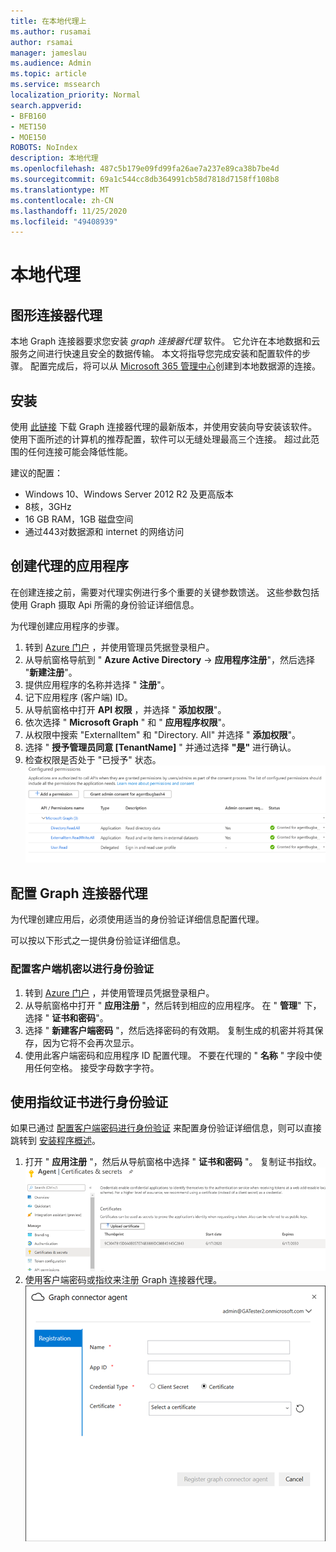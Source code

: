 ```yaml
---
title: 在本地代理上
ms.author: rusamai
author: rsamai
manager: jameslau
ms.audience: Admin
ms.topic: article
ms.service: mssearch
localization_priority: Normal
search.appverid:
- BFB160
- MET150
- MOE150
ROBOTS: NoIndex
description: 本地代理
ms.openlocfilehash: 487c5b179e09fd99fa26ae7a237e89ca38b7be4d
ms.sourcegitcommit: 69a1c544cc8db364991cb58d7818d7158ff108b8
ms.translationtype: MT
ms.contentlocale: zh-CN
ms.lasthandoff: 11/25/2020
ms.locfileid: "49408939"
---
```

# <a name="on-prem-agent"></a>本地代理

## <a name="graph-connector-agent"></a>图形连接器代理

本地 Graph 连接器要求您安装 *graph 连接器代理* 软件。 它允许在本地数据和云服务之间进行快速且安全的数据传输。 本文将指导您完成安装和配置软件的步骤。 配置完成后，将可以从 [Microsoft 365 管理中心](https://admin.microsoft.com)创建到本地数据源的连接。

## <a name="installation"></a>安装

使用 [此链接](https://download.microsoft.com/download/d/d/e/dde18236-9c67-437d-a864-894a0a888ef2/AgentPackage.msi) 下载 Graph 连接器代理的最新版本，并使用安装向导安装该软件。 使用下面所述的计算机的推荐配置，软件可以无缝处理最高三个连接。 超过此范围的任何连接可能会降低性能。

建议的配置：

* Windows 10、Windows Server 2012 R2 及更高版本
* 8核，3GHz
* 16 GB RAM，1GB 磁盘空间
* 通过443对数据源和 internet 的网络访问

## <a name="creating-app-for-the-agent"></a>创建代理的应用程序  

在创建连接之前，需要对代理实例进行多个重要的关键参数馈送。 这些参数包括使用 Graph 摄取 Api 所需的身份验证详细信息。  

为代理创建应用程序的步骤。

1. 转到 [Azure 门户](https://portal.azure.com) ，并使用管理员凭据登录租户。
2. 从导航窗格导航到 " **Azure Active Directory**  ->  **应用程序注册**"，然后选择 "**新建注册**"。
3. 提供应用程序的名称并选择 " **注册**"。
4. 记下应用程序 (客户端) ID。
5. 从导航窗格中打开 **API 权限** ，并选择 " **添加权限**"。
6. 依次选择 " **Microsoft Graph** " 和 " **应用程序权限**"。
7. 从权限中搜索 "ExternalItem" 和 "Directory. All" 并选择 " **添加权限**"。
8. 选择 " **授予管理员同意 [TenantName]** " 并通过选择 **"是"** 进行确认。
9. 检查权限是否处于 "已授予" 状态。
     ![权限显示为 "在右侧绿色中授予" 列。](media/onprem-agent/granted-state.png)

## <a name="configuring-graph-connector-agent"></a>配置 Graph 连接器代理

为代理创建应用后，必须使用适当的身份验证详细信息配置代理。

可以按以下形式之一提供身份验证详细信息。

### <a name="configuring-the-client-secret-for-authentication"></a>配置客户端机密以进行身份验证

1. 转到 [Azure 门户](https://portal.azure.com) ，并使用管理员凭据登录租户。
2. 从导航窗格中打开 " **应用注册** "，然后转到相应的应用程序。 在 " **管理**" 下，选择 " **证书和密码**"。
3. 选择 " **新建客户端密码** "，然后选择密码的有效期。 复制生成的机密并将其保存，因为它将不会再次显示。
4. 使用此客户端密码和应用程序 ID 配置代理。 不要在代理的 " **名称** " 字段中使用任何空格。 接受字母数字字符。

## <a name="using-thumbprint-certificate-for-authentication"></a>使用指纹证书进行身份验证

如果已通过 [配置客户端密码进行身份验证](#configuring-the-client-secret-for-authentication) 来配置身份验证详细信息，则可以直接跳转到 [安装程序概述](configure-connector.md)。

1. 打开 " **应用注册** "，然后从导航窗格中选择 " **证书和密码** "。 复制证书指纹。
![在左窗格中选择了 "证书和密码" 时的 thumbrint 证书列表](media/onprem-agent/certificates.png)
2. 使用客户端密码或指纹来注册 Graph 连接器代理。
![注册表单，询问名称、应用程序 id、凭据类型和证书](media/onprem-agent/register.png)
